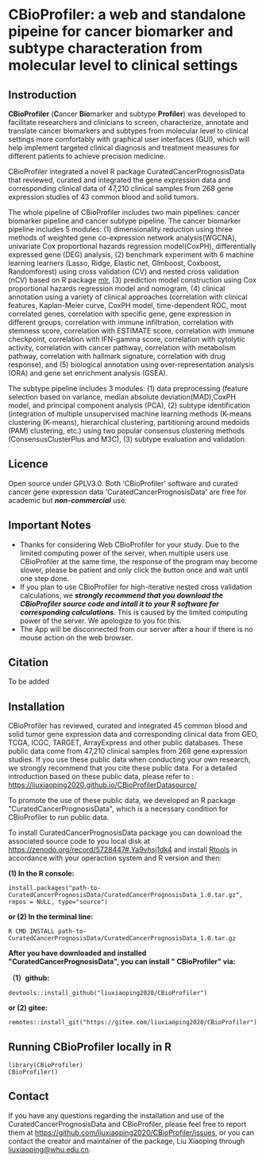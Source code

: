 # CBioProfiler: a web and standalone pipeine for cancer biomarker and subtype characteration from molecular level to clinical settings

## Instroduction

**CBioProfiler** (**C**ancer **Bio**marker and subtype **Profiler**) was developed to facilitate researchers and clinicians to screen, characterize, annotate and translate cancer biomarkers and subtypes from molecular level to clinical settings more comfortably with graphical user interfaces (GUI), which will help implement targeted clinical diagnosis and treatment measures for different patients to achieve precision medicine.

CBioProfiler integrated a novel R package CuratedCancerPrognosisData that reviewed, curated and integrated the gene expression data and corresponding clinical data of 47,210 clinical samples from 268 gene expression studies of 43 common blood and solid tumors.

The whole pipeline of CBioProfiler includes two main pipelines: cancer biomarker pipeline and cancer subtype pipeline. The cancer biomarker pipeline includes 5 modules: (1) dimensionality reduction using three methods of weighted gene co-expression network analysis(WGCNA), univariate Cox proportional hazards regression model(CoxPH), differentially expressed gene (DEG) analysis, (2) benchmark experiment with 6 machine learning learners (Lasso, Ridge, Elastic net, Glmboost, Coxboost, Randomforest) using cross validation (CV) and nested cross validation (nCV) based on R package [mlr](https://cran.r-project.org/web/packages/mlr/index.html), (3) prediction model construction using Cox proportional hazards regression model and nomogram, (4) clinical annotation using a variety of clinical approaches (correlation with clinical features, Kaplan-Meier curve, CoxPH model, time-dependent ROC, most correlated genes, correlation with specific gene, gene expression in different groups, correlation with immune infiltration, correlation with stemness score, correlation with ESTIMATE score, correlation with immune checkpoint, correlation with IFN-gamma score, correlation with cytolytic activity, correlation with cancer pathway, correlation with metabolism pathway, correlation with hallmark signature, correlation with drug response), and (5) biological annotation using over-representation analysis (ORA) and gene set enrichment analysis (GSEA).
 
The subtype pipeline includes 3 modules: (1) data preprocessing (feature selection based on variance, median absolute deviation(MAD),CoxPH model, and principal component analysis (PCA), (2) subtype identification (integration of multiple unsupervised machine learning methods (K-means clustering (K-means), hierarchical clustering, partitioning around medoids (PAM) clustering, etc.) using two popular consensus clustering methods (ConsensusClusterPlus and M3C), (3) subtype evaluation and validation.

## Licence

Open source under GPLV3.0. Both 'CBioProfiler' software and curated cancer gene expression data 'CuratedCancerPrognosisData' are free for academic but ***non-commercial*** use.

## Important Notes

* Thanks for considering Web CBioProfiler for your study. Due to the limited computing power of the server, when multiple users use CBioProfiler at the same time, the response of the program may become slower, please be patient and only click the button once and wait until one step done.
* If you plan to use CBioProfiler for high-iterative nested cross validation calculations, we ***strongly recommend that you download the CBioProfiler source code and intall it to your R software for corresponding calculations***. This is caused by the limited computing power of the server. We apologize to you for this.
* The App will be disconnected from our server after a hour if there is no mouse action on the web browser.

## Citation

To be added


## Installation

CBioProfiler has reviewed, curated and integrated 45 common blood and solid tumor gene expression data and corresponding clinical data from GEO, TCGA, ICGC, TARGET, ArrayExpress and other public databases. These public data come from 47,210 clinical samples from 268 gene expression studies. If you use these public data when conducting your own research, we strongly recommend that you cite these public data. For a detailed introduction based on these public data, please refer to : https://liuxiaoping2020.github.io/CBioProfilerDatasource/

To promote the use of these public data, we developed an R package "CuratedCancerPrognosisData", which is a necessary condition for CBioProfiler to run public data.

To install CuratedCancerPrognosisData package you can download the associated source code to you local disk at https://zenodo.org/record/5728447#.Ya9vhsj1dk4 and install [Rtools](https://cran.r-project.org/bin/windows/Rtools/) in accordance with your operaction system and R version and then:

**(1) In the R console:**

```{r setup, include=FALSE}
install.packages("path-to-CuratedCancerPrognosisData/CuratedCancerPrognosisData_1.0.tar.gz", repos = NULL, type="source")
```

**or (2) In the terminal line:**

```
R CMD INSTALL path-to-CuratedCancerPrognosisData/CuratedCancerPrognosisData_1.0.tar.gz
```

**After you have downloaded and installed "CuratedCancerPrognosisData", you can install " CBioProfiler" via:**

**（1）github:**

```
devtools::install_github("liuxiaoping2020/CBioProfiler")
```

**or (2) gitee:**

```
remotes::install_git("https://gitee.com/liuxiaoping2020/CBioProfiler")
```

## Running  CBioProfiler locally in R

```
library(CBioProfiler)
CBioProfiler()
```

## Contact

If you have any questions regarding the installation and use of the CuratedCancerPrognosisData and CBioProfiler, please feel free to report them at https://github.com/liuxiaoping2020/CBioProfiler/issues, or you can contact the creator and maintainer of the package, Liu Xiaoping through liuxiaoping@whu.edu.cn.
